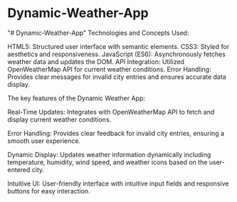 # Dynamic-Weather-App
"# Dynamic-Weather-App" Technologies and Concepts Used:

HTML5: Structured user interface with semantic elements. CSS3: Styled for aesthetics and responsiveness. JavaScript (ES6): Asynchronously fetches weather data and updates the DOM. API Integration: Utilized OpenWeatherMap API for current weather conditions. Error Handling: Provides clear messages for invalid city entries and ensures accurate data display.

The key features of the Dynamic Weather App:

Real-Time Updates: Integrates with OpenWeatherMap API to fetch and display current weather conditions.

Error Handling: Provides clear feedback for invalid city entries, ensuring a smooth user experience.

Dynamic Display: Updates weather information dynamically including temperature, humidity, wind speed, and weather icons based on the user-entered city.

Intuitive UI: User-friendly interface with intuitive input fields and responsive buttons for easy interaction.
